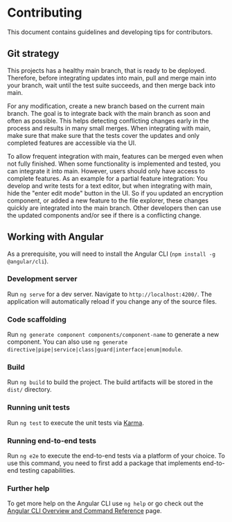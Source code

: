 # Contributing

This document contains guidelines and developing tips for contributors.

## Git strategy

This projects has a healthy main branch, that is ready to be deployed. Therefore, before integrating updates into main, pull and merge main into your branch, wait until the test suite succeeds, and then merge back into main.

For any modification, create a new branch based on the current main branch. The goal is to integrate back with the main branch as soon and often as possible. This helps detecting conflicting changes early in the process and results in many small merges. When integrating with main, make sure that make sure that the tests cover the updates and only completed features are accessible via the UI.

To allow frequent integration with main, features can be merged even when not fully finished. When some functionality is implemented and tested, you can integrate it into main. However, users should only have access to complete features. As an example for a partial feature integration: You develop and write tests for a text editor, but when integrating with main, hide the "enter edit mode" button in the UI. So if you updated an encryption component, or added a new feature to the file explorer, these changes quickly are integrated into the main branch. Other developers then can use the updated components and/or see if there is a conflicting change.

## Working with Angular

As a prerequisite, you will need to install the Angular CLI (`npm install -g @angular/cli`).

### Development server

Run `ng serve` for a dev server. Navigate to `http://localhost:4200/`. The application will automatically reload if you change any of the source files.

### Code scaffolding

Run `ng generate component components/component-name` to generate a new component. You can also use `ng generate directive|pipe|service|class|guard|interface|enum|module`.

### Build

Run `ng build` to build the project. The build artifacts will be stored in the `dist/` directory.

### Running unit tests

Run `ng test` to execute the unit tests via [Karma](https://karma-runner.github.io).

### Running end-to-end tests

Run `ng e2e` to execute the end-to-end tests via a platform of your choice. To use this command, you need to first add a package that implements end-to-end testing capabilities.

### Further help

To get more help on the Angular CLI use `ng help` or go check out the [Angular CLI Overview and Command Reference](https://angular.io/cli) page.
